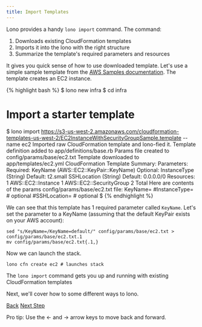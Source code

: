 ```yaml
---
title: Import Templates
---
```


Lono provides a handy `lono import` command. The command:

1. Downloads existing CloudFormation templates
2. Imports it into the lono with the right structure
3. Summarize the template's required parameters and resources

It gives you quick sense of how to use downloaded template.  Let's use a simple sample template from the [AWS Samples documentation](https://docs.aws.amazon.com/AWSCloudFormation/latest/UserGuide/sample-templates-services-us-west-2.html#w2ab2c23c48c13c15).  The template creates an EC2 instance.

{% highlight bash %}
$ lono new infra
$ cd infra
# Import a starter template
$ lono import https://s3-us-west-2.amazonaws.com/cloudformation-templates-us-west-2/EC2InstanceWithSecurityGroupSample.template --name ec2
Imported raw CloudFormation template and lono-fied it.
Template definition added to app/definitions/base.rb
Params file created to config/params/base/ec2.txt
Template downloaded to app/templates/ec2.yml
CloudFormation Template Summary:
Parameters:
Required:
  KeyName (AWS::EC2::KeyPair::KeyName)
Optional:
  InstanceType (String) Default: t2.small
  SSHLocation (String) Default: 0.0.0.0/0
Resources:
  1 AWS::EC2::Instance
  1 AWS::EC2::SecurityGroup
  2 Total
Here are contents of the params config/params/base/ec2.txt file:
KeyName=
#InstanceType=        # optional
#SSHLocation=         # optional
$
{% endhighlight %}

We can see that this template has 1 required parameter called `KeyName`.  Let's set the parameter to a KeyName (assuming that the default KeyPair exists on your AWS account):

```
sed "s/KeyName=/KeyName=default/" config/params/base/ec2.txt > config/params/base/ec2.txt.1
mv config/params/base/ec2.txt{.1,}
```

Now we can launch the stack.

```
lono cfn create ec2 # launches stack
````

The `lono import` command gets you up and running with existing CloudFormation templates

Next, we'll cover how to some different ways to lono.

<a id="prev" class="btn btn-basic" href="{% link docs.md %}">Back</a>
<a id="next" class="btn btn-primary" href="{% link _docs/install.md %}">Next Step</a>
<p class="keyboard-tip">Pro tip: Use the <- and -> arrow keys to move back and forward.</p>

